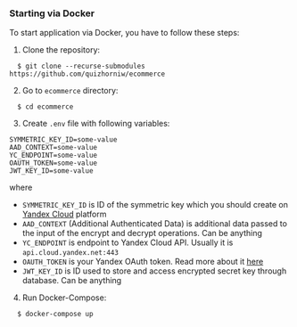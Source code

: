 ### Starting via Docker

To start application via Docker, you have to follow these steps:
1. Clone the repository:
```
  $ git clone --recurse-submodules https://github.com/quizhorniw/ecommerce
```
2. Go to `ecommerce` directory:
```
  $ cd ecommerce
```
3. Create `.env` file with following variables:
```
SYMMETRIC_KEY_ID=some-value
AAD_CONTEXT=some-value
YC_ENDPOINT=some-value
OAUTH_TOKEN=some-value
JWT_KEY_ID=some-value
```
where
- `SYMMETRIC_KEY_ID` is ID of the symmetric key which you should create on [Yandex Cloud](https://console.yandex.cloud) platform
- `AAD_CONTEXT` (Additional Authenticated Data) is additional data passed to the input of the encrypt and decrypt operations. Can be anything
- `YC_ENDPOINT` is endpoint to Yandex Cloud API. Usually it is `api.cloud.yandex.net:443`
- `OAUTH_TOKEN` is your Yandex OAuth token. Read more about it [here](https://yandex.cloud/en/docs/iam/concepts/authorization/oauth-token)
- `JWT_KEY_ID` is ID used to store and access encrypted secret key through database. Can be anything
4. Run Docker-Compose:
```
  $ docker-compose up
```
